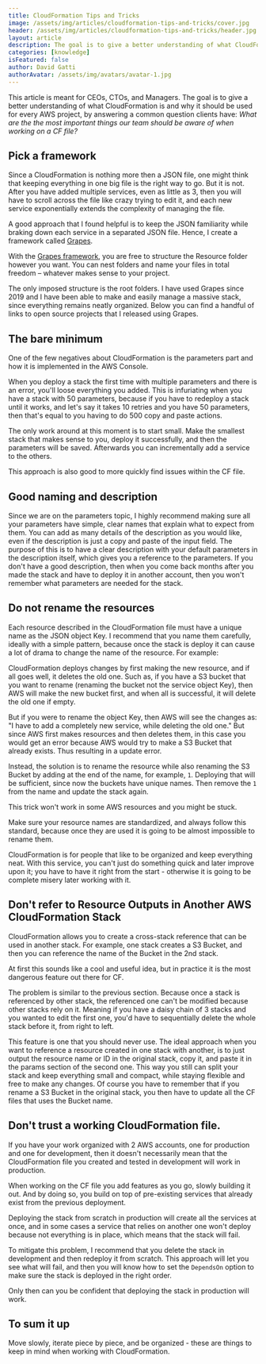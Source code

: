 ```yaml
---
title: CloudFormation Tips and Tricks
image: /assets/img/articles/cloudformation-tips-and-tricks/cover.jpg
header: /assets/img/articles/cloudformation-tips-and-tricks/header.jpg
layout: article
description: The goal is to give a better understanding of what CloudFormation is and why it should be used for every AWS project.
categories: [knowledge]
isFeatured: false
author: David Gatti
authorAvatar: /assets/img/avatars/avatar-1.jpg
---
```


This article is meant for CEOs, CTOs, and Managers. The goal is to give a better understanding of what CloudFormation is and why it should be used for every AWS project, by answering a common question clients have: *What are the the most important things our team should be aware of when working on a CF file?*

## Pick a framework

Since a CloudFormation is nothing more then a JSON file, one might think that keeping everything in one big file is the right way to go. But it is not. After you have added multiple services, even as little as 3, then you will have to scroll across the file like crazy trying to edit it, and each new service exponentially extends the complexity of managing the file.

A good approach that I found helpful is to keep the JSON familiarity while braking down each service in a separated JSON file. Hence, I create a framework called [Grapes](https://www.npmjs.com/package/@0x4447/grapes).

With the [Grapes framework](https://www.npmjs.com/package/@0x4447/grapes), you are free to structure the Resource folder however you want. You can nest folders and name your files in total freedom – whatever makes sense to your project.

The only imposed structure is the root folders. I have used Grapes since 2019 and I have been able to make and easily manage a massive stack, since everything remains neatly organized. Below you can find a handful of links to open source projects that I released using Grapes.

## The bare minimum

One of the few negatives about CloudFormation is the parameters part and how it is implemented in the AWS Console.

When you deploy a stack the first time with multiple parameters and there is an error, you'll loose everything you added. This is infuriating when you have a stack with 50 parameters, because if you have to redeploy a stack until it works, and let's say it takes 10 retries and you have 50 parameters, then that's equal to you having to do 500 copy and paste actions. 

The only work around at this moment is to start small. Make the smallest stack that makes sense to you, deploy it successfully, and then the parameters will be saved. Afterwards you can incrementally add a service to the others.

This approach is also good to more quickly find issues within the CF file.

## Good naming and description

Since we are on the parameters topic, I highly recommend making sure all your parameters have simple, clear names that explain what to expect from them. You can add as many details of the description as you would like, even if the description is just a copy and paste of the input field. The purpose of this is to have a clear description with your default parameters in the description itself, which gives you a reference to the parameters. If you don't have a good description, then when you come back months after you made the stack and have to deploy it in another account, then you won't remember what parameters are needed for the stack.

## Do not rename the resources

Each resource described in the CloudFormation file must have a unique name as the JSON object Key. I recommend that you name them carefully, ideally with a simple pattern, because once the stack is deploy it can cause a lot of drama to change the name of the resource. For example:

CloudFormation deploys changes by first making the new resource, and if all goes well, it deletes the old one. Such as, if you have a S3 bucket that you want to rename (renaming the bucket not the service object Key), then AWS will make the new bucket first, and when all is successful, it will delete the old one if empty.

But if you were to rename the object Key, then AWS will see the changes as: "I have to add a completely new service, while deleting the old one." But since AWS first makes resources and then deletes them, in this case you would get an error because AWS would try to make a S3 Bucket that already exists. Thus resulting in a update error.

Instead, the solution is to rename the resource while also renaming the S3 Bucket by adding at the end of the name, for example, `1`. Deploying that will be sufficient, since now the buckets have unique names. Then remove the `1` from the name and update the stack again.

This trick won't work in some AWS resources and you might be stuck.

Make sure your resource names are standardized, and always follow this standard, because once they are used it is going to be almost impossible to rename them.

CloudFormation is for people that like to be organized and keep everything neat. With this service, you can't just do something quick and later improve upon it; you have to have it right from the start - otherwise it is going to be complete misery later working with it.

## Don't refer to Resource Outputs in Another AWS CloudFormation Stack

CloudFormation allows you to create a cross-stack reference that can be used in another stack. For example, one stack creates a S3 Bucket, and then you can reference the name of the Bucket in the 2nd stack.

At first this sounds like a cool and useful idea, but in practice it is the most dangerous feature out there for CF.

The problem is similar to the previous section. Because once a stack is referenced by other stack, the referenced one can't be modified because other stacks rely on it. Meaning if you have a daisy chain of 3 stacks and you wanted to edit the first one, you'd have to sequentially delete the whole stack before it, from right to left.

This feature is one that you should never use. The ideal approach when you want to reference a resource created in one stack with another, is to just output the resource name or ID in the original stack, copy it, and paste it in the params section of the second one. This way you still can split your stack and keep everything small and compact, while staying flexible and free to make any changes. Of course you have to remember that if you rename a S3 Bucket in the original stack, you then have to update all the CF files that uses the Bucket name.

## Don't trust a working CloudFormation file.

If you have your work organized with 2 AWS accounts, one for production and one for development, then it doesn't necessarily mean that the CloudFormation file you created and tested in development will work in production.

When working on the CF file you add features as you go, slowly building it out. And by doing so, you build on top of pre-existing services that already exist from the previous deployment.

Deploying the stack from scratch in production will create all the services at once, and in some cases a service that relies on another one won't deploy because not everything is in place, which means that the stack will fail.

To mitigate this problem, I recommend that you delete the stack in development and then redeploy it from scratch. This approach will let you see what will fail, and then you will know how to set the `DependsOn` option to make sure the stack is deployed in the right order.

Only then can you be confident that deploying the stack in production will work.

## To sum it up

Move slowly, iterate piece by piece, and be organized - these are things to keep in mind when working with CloudFormation.